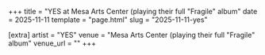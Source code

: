 +++
title = "YES at Mesa Arts Center (playing their full \"Fragile\" album"
date = 2025-11-11
template = "page.html"
slug = "2025-11-11-yes"

[extra]
artist = "YES"
venue = "Mesa Arts Center (playing their full \"Fragile\" album"
venue_url = ""
+++
